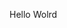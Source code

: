 Hello Wolrd


















































































































































































































































































































































































































































































































































































































































































































































































































































































































































































































































































































































































































































































































































































































































































































































































































































































































































































































































































































































































































































































































































































































































































































































































































































































































































































































































































































































































































































































































































































































































































































